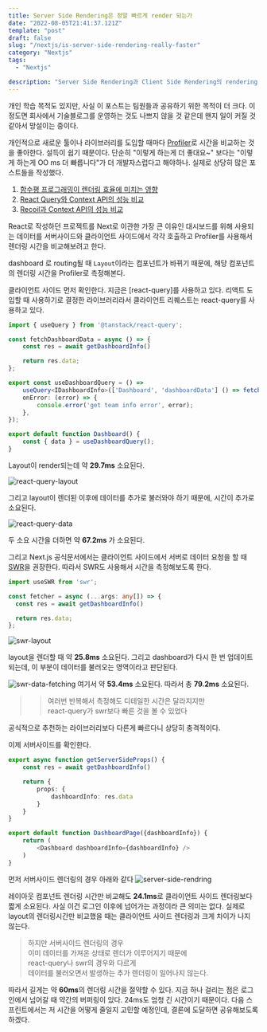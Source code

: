 ```yaml
---
title: Server Side Rendering은 정말 빠르게 render 되는가
date: "2022-08-05T21:41:37.121Z"
template: "post"
draft: false
slug: "/nextjs/is-server-side-rendering-really-faster"
category: "Nextjs"
tags:
  - "Nextjs"

description: "Server Side Rendering과 Client Side Rendering의 rendering 시간 비교"
---
```


개인 학습 목적도 있지만, 사실 이 포스트는 팀원들과 공유하기 위한 목적이 더 크다. 이정도면 회사에서 기술블로그를 운영하는 것도 나쁘지 않을 것 같은데 왠지 일이 커질 것 같아서 망설이는 중이다.  

개인적으로 새로운 툴이나 라이브러리를 도입할 때마다 [Profiler](https://reactjs.org/docs/profiler.html)로 시간을 비교하는 것을 좋아한다. 설득이 쉽기 때문이다. 단순히 "이렇게 하는게 더 좋대요~" 보다는 "이렇게 하는게 OO ms 더 빠릅니다"가 더 개발자스럽다고 해야하나. 실제로 상당히 많은 포스트들을 작성했다. 

1. [함수평 프로그래밍이 렌더링 효율에 미치는 영향](https://jasonkang14.github.io/react/functional-programming-with-react-part-three)
2. [React Query와 Context API의 성능 비교](https://jasonkang14.github.io/react/introducing-react-query)
3. [Recoil과 Context API의 성능 비교](https://jasonkang14.github.io/react/introducing-recoil)

React로 작성하던 프로젝트를 Next로 이관한 가장 큰 이유인 대시보드를 위해 사용되는 데이터를 서버사이드와 클라이언트 사이드에서 각각 호출하고 Profiler를 사용해서 렌더링 시간을 비교해보려고 한다. 

dashboard 로 routing될 때 `Layout`이라는 컴포넌트가 바뀌기 때문에, 해당 컴포넌트의 렌더링 시간을 Profiler로 측정해본다.

클라이언트 사이드 먼저 확인한다. 지금은 [react-query]를 사용하고 있다. 리액트 도입할 때 사용하기로 결정한 라이브러리라서 클라이언트 리퀘스트는 react-query를 사용하고 있다. 

```typescript 
import { useQuery } from '@tanstack/react-query';

const fetchDashboardData = async () => {
    const res = await getDashboardInfo()

    return res.data;
};

export const useDashboardQuery = () =>
    useQuery<IDashboardInfo>(['Dashboard', 'dashboardData'] () => fetchDashboardData(), {
    onError: (error) => {
        console.error('get team info error', error);
    },
});

export default function Dashboard() {
    const { data } = useDashboardQuery();
}
```
Layout이 render되는데 약 **29.7ms** 소요된다.

![react-query-layout](https://i.imgur.com/WBkutcw.png)

그리고 layout이 렌더된 이후에 데이터를 추가로 불러와야 하기 때문에, 시간이 추가로 소요된다. 

![react-query-data](https://i.imgur.com/8sKeSir.png)

두 소요 시간을 더하면 약 **67.2ms** 가 소요된다.

그리고 Next.js 공식문서에서는 클라이언트 사이드에서 서버로 데이터 요청을 할 때 [SWR](https://nextjs.org/docs/basic-features/data-fetching/client-side#client-side-data-fetching-with-swr)을 권장한다. 따라서 SWR도 사용해서 시간을 측정해보도록 한다. 

```typescript
import useSWR from 'swr';

const fetcher = async (...args: any[]) => {
  const res = await getDashboardInfo()

  return res.data;
};


```

![swr-layout](https://i.imgur.com/oI0sidh.png)

layout을 렌더할 때 약 **25.8ms** 소요된다. 그리고 dashboard가 다시 한 번 업데이트되는데, 이 부분이 데이터를 불러오는 영역이라고 판단된다. 

![swr-data-fetching](https://i.imgur.com/jIFkV6O.png)
여기서 약 **53.4ms** 소요된다. 따라서 총 **79.2ms** 소요된다. 
>> 여러번 반복해서 측정해도 디테일한 시간은 달라지지만 <br/>
react-query가 swr보다 빠른 것을 볼 수 있었다

공식적으로 추천하는 라이브러리보다 다른게 빠르다니 상당히 충격적이다.

이제 서버사이드를 확인한다.
```typescript
export async function getServerSideProps() {
    const res = await getDashboardInfo()

    return {
        props: {
            dashboardInfo: res.data
        }
    }
}

export default function DashboardPage({dashboardInfo}) {
    return (
        <Dashboard dashboardInfo={dashboardInfo} />
    )
}
```

 먼저 서버사이드 렌더링의 경우 아래와 같다 
![server-side-rendring](https://i.imgur.com/Za5Zwoz.png)

레이아웃 컴포넌트 렌더링 시간만 비교해도 **24.1ms**로 클라이언트 사이드 렌더링보다 짧게 소요된다. 사실 이건 로그인 이후에 넘어가는 과정이라 큰 의미는 없다. 실제로 layout의 렌더링시간만 비교했을 때는 클라이언트 사이드 렌더링과 크게 차이가 나지 않는다. 

> 하지만 서버사이드 렌더링의 경우 <br/> 이미 데이터를 가져온 상태로 렌더가 이루어지기 때문에 <br/> react-query나 swr의 경우와 다르게<br/> 데이터를 불러오면서 발생하는 추가 렌더링이 일어나지 않는다. 

따라서 길게는 약 **60ms**의 렌더링 시간을 절약할 수 있다. 지금 하나 걸리는 점은 로그인에서 넘어갈 때 약간의 버퍼링이 있다. 24ms도 엄청 긴 시간이기 때문이다. 다음 스프린트에서는 저 시간을 어떻게 줄일지 고민할 예정인데, 결론에 도달하면 공유해보도록 하겠다. 